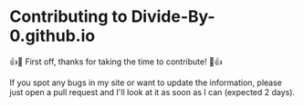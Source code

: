 # Contributing to Divide-By-0.github.io

:+1::tada: First off, thanks for taking the time to contribute! :tada::+1:

If you spot any bugs in my site or want to update the information, please just open a pull request and I'll look at it as soon as I can (expected 2 days).
